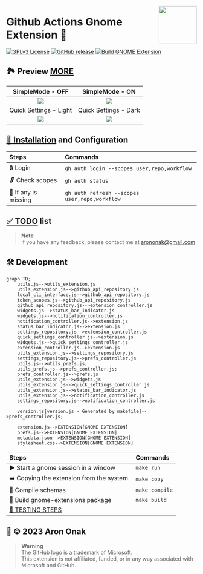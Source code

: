 [<img src="https://github.com/arononak/github-actions-gnome-extension/blob/main/docs/get-it.png?raw=true" height="100" align="right">](https://extensions.gnome.org/extension/5973/github-actions/)

# Github Actions Gnome Extension 🧩

[![GPLv3 License](https://img.shields.io/badge/License-GPL%20v3-yellow.svg)](https://opensource.org/licenses/)
[![GitHub release](https://img.shields.io/github/v/release/arononak/github-actions-gnome-extension)](https://github.com/arononak/github-actions-gnome-extension/releases/latest)
[![Build GNOME Extension](https://github.com/arononak/github-actions-gnome-extension/actions/workflows/main.yml/badge.svg)](https://github.com/arononak/github-actions-gnome-extension/actions/workflows/main.yml)

## 🏞 Preview [MORE](./docs/SCREENSHOTS.md)

| SimpleMode - OFF                                                                                                 | SimpleMode - ON                                                                                                 |
|:----------------------------------------------------------------------------------------------------------------:|:---------------------------------------------------------------------------------------------------------------:|
| ![](https://github.com/arononak/github-actions-gnome-extension/blob/main/docs/menu_full.png?raw=true)            | ![](https://github.com/arononak/github-actions-gnome-extension/blob/main/docs/menu_simple.png?raw=true)         |
| Quick Settings - Light                                                                                           | Quick Settings - Dark                                                                                           |
| ![](https://github.com/arononak/github-actions-gnome-extension/blob/main/docs/quick_settings_light.png?raw=true) | ![](https://github.com/arononak/github-actions-gnome-extension/blob/main/docs/quick_settings_dark.png?raw=true) |

## [🔨 Installation](https://github.com/cli/cli/blob/trunk/docs/install_linux.md) and Configuration

| Steps                | Commands                                      |
|:---------------------|:----------------------------------------------|
| 🔒 Login             | `gh auth login --scopes user,repo,workflow`   |
| 🔓 Check scopes      | `gh auth status`                              |
| 🔄 If any is missing | `gh auth refresh --scopes user,repo,workflow` |

## [✅️ TODO](./docs/TODO.md) list

> **Note**<br>
> If you have any feedback, please contact me at arononak@gmail.com

## 🛠 Development

```mermaid
graph TD;
    utils.js-->utils_extension.js
    utils_extension.js-->github_api_repository.js
    local_cli_interface.js-->github_api_repository.js
    token_scopes.js-->github_api_repository.js
    github_api_repository.js-->extension_controller.js
    widgets.js-->status_bar_indicator.js
    widgets.js-->notification_controller.js
    notification_controller.js-->extension.js
    status_bar_indicator.js-->extension.js
    settings_repository.js-->extension_controller.js
    quick_settings_controller.js-->extension.js
    widgets.js-->quick_settings_controller.js
    extension_controller.js-->extension.js
    utils_extension.js-->settings_repository.js
    settings_repository.js-->prefs_controller.js
    utils.js-->utils_prefs.js;
    utils_prefs.js-->prefs_controller.js;
    prefs_controller.js-->prefs.js
    utils_extension.js-->widgets.js
    utils_extension.js-->quick_settings_controller.js
    utils_extension.js-->status_bar_indicator.js
    utils_extension.js-->notification_controller.js
    settings_repository.js-->notification_controller.js

    version.js[version.js - Generated by makefile]-->prefs_controller.js;

    extension.js-->EXTENSION[GNOME EXTENSION]
    prefs.js-->EXTENSION[GNOME EXTENSION]
    metadata.json-->EXTENSION[GNOME EXTENSION]
    stylesheet.css-->EXTENSION[GNOME EXTENSION]
```

| Steps                                       | Commands       |
|:--------------------------------------------|:---------------|
| ▶️ Start a gnome session in a window        | `make run`     |
| ➡️ Copying the extension from the system.   | `make copy`    |
| 🔄 Compile schemas                          | `make compile` |
| 🔨 Build gnome-extensions package           | `make build`   |
| [🦍 TESTING STEPS](./docs/TESTING_STEPS.md) |                |

## 📝 © 2023 Aron Onak

> **Warning**<br>
> The GitHub logo is a trademark of Microsoft.<br>
> This extension is not affiliated, funded, or in any way associated with Microsoft and GitHub.





